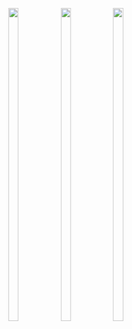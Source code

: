<p>

  <img src = "https://user-images.githubusercontent.com/125651843/222980261-8ab30d99-fb72-4f02-a473-65a1f02ca1fa.png" width=20% height=40%>
  <img src = "https://user-images.githubusercontent.com/125651843/222980518-748bd9ea-8e7c-4f8c-bb8f-17c7adf226e7.png" width=20% height=40%>
  <img src = "https://user-images.githubusercontent.com/125651843/222980526-4b33b57e-30da-4735-98fc-9805b20a3cd6.png" width=20% height=40%>
  
</p>
